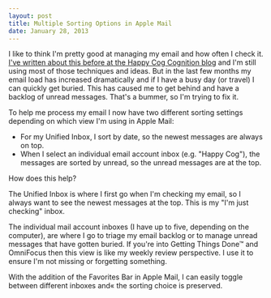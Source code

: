 ```yaml
---
layout: post
title: Multiple Sorting Options in Apple Mail
date: January 28, 2013
--- 
```


I like to think I'm pretty good at managing my email and how often I check it. [I've written about this before at the Happy Cog Cognition blog](http://cognition.happycog.com/article/the-best-email-in-the-world) and I'm still using most of those techniques and ideas. But in the last few months my email load has increased dramatically and if I have a busy day (or travel) I can quickly get buried. This has caused me to get behind and have a backlog of unread messages. That's a bummer, so I'm trying to fix it.

To help me process my email I now have two different sorting settings depending on which view I'm using in Apple Mail: 

* For my Unified Inbox, I sort by date, so the newest messages are always on top. 
* When I select an individual email account inbox (e.g. "Happy Cog"), the messages are sorted by unread, so the unread messages are at the top.

How does this help?

The Unified Inbox is where I first go when I'm checking my email, so I always want to see the newest messages at the top. This is my "I'm just checking" inbox. 

The individual mail account inboxes (I have up to five, depending on the computer), are where I go to triage my email backlog or to manage unread messages that have gotten buried. If you're into Getting Things Done&trade; and OmniFocus then this view is like my weekly review perspective. I use it to ensure I'm not missing or forgetting something.

With the addition of the Favorites Bar in Apple Mail, I can easily toggle between different inboxes and« the sorting choice is preserved.